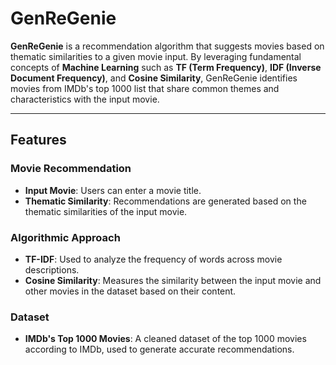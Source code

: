 # GenReGenie

**GenReGenie** is a recommendation algorithm that suggests movies based on thematic similarities to a given movie input. By leveraging fundamental concepts of **Machine Learning** such as **TF (Term Frequency)**, **IDF (Inverse Document Frequency)**, and **Cosine Similarity**, GenReGenie identifies movies from IMDb's top 1000 list that share common themes and characteristics with the input movie.

---

## Features

### Movie Recommendation
- **Input Movie**: Users can enter a movie title.
- **Thematic Similarity**: Recommendations are generated based on the thematic similarities of the input movie.
  
### Algorithmic Approach
- **TF-IDF**: Used to analyze the frequency of words across movie descriptions.
- **Cosine Similarity**: Measures the similarity between the input movie and other movies in the dataset based on their content.
  
### Dataset
- **IMDb's Top 1000 Movies**: A cleaned dataset of the top 1000 movies according to IMDb, used to generate accurate recommendations.

